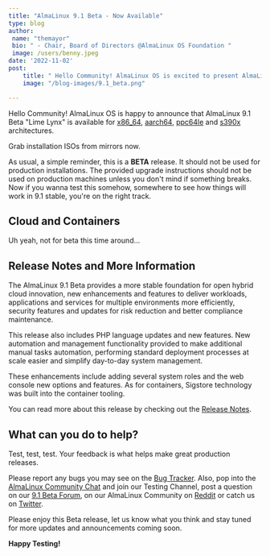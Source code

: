 ```yaml
---
title: "AlmaLinux 9.1 Beta - Now Available"
type: blog
author: 
 name: "themayor"
 bio: " - Chair, Board of Directors @AlmaLinux OS Foundation "
 image: /users/benny.jpeg
date: '2022-11-02'
post:
    title: " Hello Community! AlmaLinux OS is excited to present AlmaLinux 9.1 Beta “Lime Lynx” for x86_64, aarch64, ppc64le and s390x architectures."
    image: "/blog-images/9.1_beta.png"

---
```


Hello Community! AlmaLinux OS is happy to announce that AlmaLinux 9.1 Beta "Lime Lynx" is available for [x86_64](https://mirrors.almalinux.org/isos/x86_64/9.1-beta.html), [aarch64](https://mirrors.almalinux.org/isos/aarch64/9.1-beta.html), [ppc64le](https://mirrors.almalinux.org/isos/ppc64le/9.1-beta.html) and [s390x](https://mirrors.almalinux.org/isos/s390x/9.1-beta.html) architectures.

Grab installation ISOs from mirrors now.

As usual, a simple reminder, this is a **BETA** release. It should not be used for production installations. The provided upgrade instructions should not be used on production machines unless you don't mind if something breaks. Now if you wanna test this somehow, somewhere to see how things will work in 9.1 stable, you're on the right track.

## Cloud and Containers

Uh yeah, not for beta this time around...

## Release Notes and More Information

The AlmaLinux 9.1 Beta provides a more stable foundation for open hybrid cloud innovation, new enhancements and features to deliver workloads, applications and services for multiple environments more efficiently, security features and updates for risk reduction and better compliance maintenance.

This release also includes PHP language updates and new features. New automation and management functionality provided to make additional manual tasks automation, performing standard deployment processes at scale easier and simplify day-to-day system management.

These enhancements include adding several system roles and the web console new options and features. As for containers, Sigstore technology was built into the container tooling.

You can read more about this release by checking out the [Release Notes](https://wiki.almalinux.org/release-notes/9.1-beta.html).

## What can you do to help?

Test, test, test. Your feedback is what helps make great production releases.

Please report any bugs you may see on the [Bug Tracker](https://bugs.almalinux.org/). Also, pop into the [AlmaLinux Community Chat](https://chat.almalinux.org/) and join our Testing Channel, post a question on our [9.1 Beta Forum](https://almalinux.discourse.group/c/devel/9-1-beta/38), on our AlmaLinux Community on [Reddit](https://reddit.com/r/almalinux) or catch us on [Twitter](https://twitter.com/almalinux).

Please enjoy this Beta release, let us know what you think and stay tuned for more updates and announcements coming soon.

**Happy Testing!**